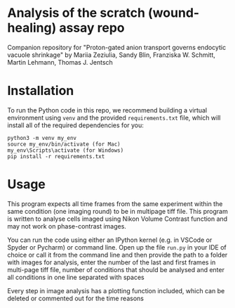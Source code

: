 # Analysis of the scratch (wound-healing) assay repo

Companion repository for "Proton-gated anion transport governs endocytic vacuole shrinkage" by Mariia Zeziulia, Sandy Blin, Franziska W. Schmitt, Martin Lehmann, Thomas J. Jentsch

# Installation 

To run the Python code in this repo, we recommend building a virtual environment using `venv` and the provided `requirements.txt` file, which 
will install all of the required dependencies for you:

```
python3 -m venv my_env
source my_env/bin/activate (for Mac)
my_env\Scripts\activate (for Windows)
pip install -r requirements.txt
```

# Usage

This program expects all time frames from the same experiment within the same condition (one imaging round) to be in multipage tiff file. This program is written to analyse cells imaged using Nikon Volume Contrast function and may not work on phase-contrast images.

You can run the code using either an IPython kernel (e.g. in VSCode or Spyder or Pycharm) or command line. 
Open up the file `run.py` in your IDE of choice or call it from the command line and then provide the path to a folder with images for analysis, enter the number of the last and first frames in multi-page tiff file, number of conditions that should be analysed and enter all conditions in one line separated with spaces

Every step in image analysis has a plotting function included, which can be deleted or commented out for the time reasons